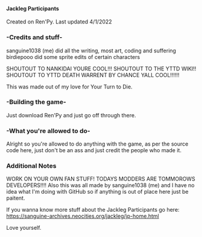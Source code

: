 #### Jackleg Participants
Created on Ren'Py. Last updated 4/1/2022

### -Credits and stuff-
sanguine1038 (me) did all the writing, most art, coding and suffering
birdiepooo did some sprite edits of certain characters

SHOUTOUT TO NANKIDAI YOURE COOL!!!
SHOUTOUT TO THE YTTD WIKI!!
SHOUTOUT TO YTTD DEATH WARRENT BY CHANCE YALL COOL!!!!!!

This was made out of my love for Your Turn to Die.

### -Building the game-
Just download Ren'Py and just go off through there.

### -What you're allowed to do-
Alright so you're allowed to do anything with the game, as per the source code here, just don't be an ass and just credit the people who made it.

### Additional Notes
WORK ON YOUR OWN FAN STUFF! TODAYS MODDERS ARE TOMMOROWS DEVELOPERS!!!! Also this was all made by sanguine1038 (me) and I have no idea what I'm doing with GitHub so
if anything is out of place here just be paitent.

If you wanna know more stuff about the Jackleg Participants go here: https://sanguine-archives.neocities.org/jackleg/jp-home.html

Love yourself.
